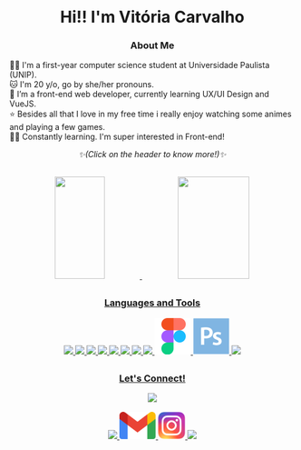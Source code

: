 <!-- Intro -->

<a href="" target="_blank"><img src="" /></a> 
<h1 align="center">Hi!! I'm Vitória Carvalho</h1>
<h3 align="center">About Me</h3>  
 <p>
 👩‍🎓  I'm a first-year computer science student at Universidade Paulista (UNIP).
<br>🐱 I'm 20 y/o, go by she/her pronouns.
<br>💫 I’m a front-end web developer, currently learning UX/UI Design and VueJS.
<br>⭐ Besides all that I love in my free time i really enjoy watching some animes and playing a few games.
<br>👩‍💻 Constantly learning. I'm super interested in Front-end!
 <br> <p align="center"><i>✨(Click on the header to know more!)✨</i></p>
 </p>
 
 ##
 
 <div align="center">
  <a href="https://github.com/vikzinha">
  <img width="42%" height="180em" src="https://github-readme-stats.vercel.app/api?username=vikzinha&show_icons=true&theme=dracula&include_all_commits=true&count_private=true"/>
  <img width="50%" height="180em" src="https://github-readme-stats.vercel.app/api/top-langs/?username=vikzinha&layout=compact&langs_count=7&theme=dracula"/>
</div>

##
<h3 align="Center">Languages and Tools</h3>  
<p align="center">
<img src="https://cdn.jsdelivr.net/gh/devicons/devicon/icons/html5/html5-original-wordmark.svg" style="height: 4rem"/>
<img src="https://cdn.jsdelivr.net/gh/devicons/devicon/icons/css3/css3-original-wordmark.svg" style="height: 4rem"/>
<img src="https://cdn.jsdelivr.net/gh/devicons/devicon/icons/javascript/javascript-plain.svg" style="height: 4rem"/>
<img src="https://cdn.jsdelivr.net/gh/devicons/devicon/icons/bootstrap/bootstrap-plain-wordmark.svg"  style="height: 4rem"/>
<img src="https://cdn.jsdelivr.net/gh/devicons/devicon/icons/vuejs/vuejs-original.svg" style="height: 4rem"/>
<img src="https://cdn.jsdelivr.net/gh/devicons/devicon/icons/git/git-plain.svg" style="height: 4rem"/>
<img src="https://cdn.jsdelivr.net/gh/devicons/devicon/icons/github/github-original-wordmark.svg" style="height: 4rem; color:white"/>
<img src="https://cdn.jsdelivr.net/gh/devicons/devicon/icons/c/c-original.svg"  style="height: 4rem"/>
<img src="https://github.com/devicons/devicon/blob/master/icons/figma/figma-original.svg" style="height: 4rem" />
<img src="https://github.com/devicons/devicon/blob/master/icons/photoshop/photoshop-plain.svg" style="height: 4rem" />
<img src="https://cdn.jsdelivr.net/gh/devicons/devicon/icons/illustrator/illustrator-plain.svg" style="height: 4rem" />          
</p>

##

<!-- Socials --> 

<h3 align="center">Let's Connect! </h3>  
<div align="center">

<a href="https://www.linkedin.com/in/vitoriacarvalhodev/" target="blank"><img src="https://cdn.jsdelivr.net/gh/devicons/devicon/icons/linkedin/linkedin-original.svg" style="height: 3rem"/></a>

<a href="https://codepen.io/vikzinha" target="blank">
<img src="https://cdn.jsdelivr.net/gh/devicons/devicon/icons/codepen/codepen-plain.svg" style="height: 3rem; background-color:white"/>
</a>

<a href="mailto:vitoriapereira.html@gmail.com" target="blank">
<img src="https://github.com/vikzinha/vikzinha/blob/main/Gmail_Logo_256px.png" style="height: 3rem"/>
</a>

<a href="https://instagram.com/vitoriacarvalho.dev" target="_blank">
<img src="https://github.com/vikzinha/vikzinha/blob/main/Instagram_logo_2016.svg.png" style="height: 3rem"/>
</a>
 
<a href="https://twitter.com/carvalhovitdev" target="blank"> 
<img src="https://cdn.jsdelivr.net/gh/devicons/devicon/icons/twitter/twitter-original.svg" style="height: 3rem"/>
</a>


</div>

